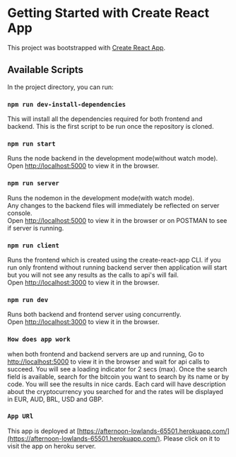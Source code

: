 # Getting Started with Create React App

This project was bootstrapped with [Create React App](https://github.com/facebook/create-react-app).

## Available Scripts

In the project directory, you can run:

### `npm run dev-install-dependencies`

This will install all the dependencies required for both frontend and backend. This is the first script to be run once the repository is cloned.

### `npm run start`

Runs the node backend in the development mode(without watch mode).\
Open [http://localhost:5000](http://localhost:5000) to view it in the browser.

### `npm run server`

Runs the nodemon in the development mode(with watch mode).\
Any changes to the backend files will immediately be reflected on server console.\
Open [http://localhost:5000](http://localhost:5000) to view it in the browser or on POSTMAN to see if server is running.

### `npm run client`

Runs the frontend which is created using the create-react-app CLI. if you run only frontend without running backend server then application will start but you will not see any results as the calls to api's will fail.\
Open [http://localhost:3000](http://localhost:3000) to view it in the browser.

### `npm run dev`

Runs both backend and frontend server using concurrently.\
Open [http://localhost:3000](http://localhost:3000) to view it in the browser.

### `How does app work`

when both frontend and backend servers are up and running, Go to [http://localhost:5000](http://localhost:5000) to view it in the browser and wait for api calls to succeed. You will see a loading indicator for 2 secs (max). Once the search field is available, search for the bitcoin you want to search by its name or by code. You will see the results in nice cards. Each card will have description about the cryptocurrency you searched for and the rates will be displayed in EUR, AUD, BRL, USD and GBP.

### `App URl`

This app is deployed at [https://afternoon-lowlands-65501.herokuapp.com/](https://afternoon-lowlands-65501.herokuapp.com/). Please click on it to visit the app on heroku server.
